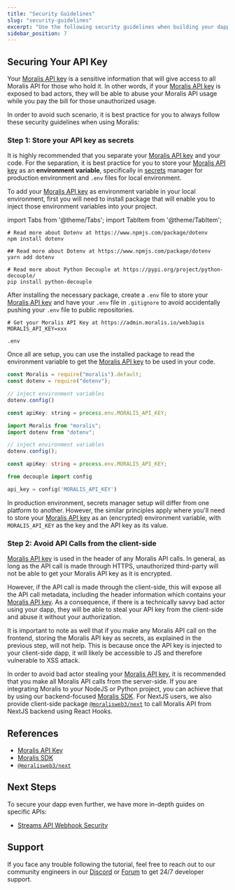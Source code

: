 ```yaml
---
title: "Security Guidelines"
slug: "security-guidelines"
excerpt: "Use the following security guidelines when building your dapp to keep it secure."
sidebar_position: 7
---
```

## Securing Your API Key

Your [Moralis API key](/web3-data-api/get-your-api-key) is a sensitive information that will give access to all Moralis API for those who hold it. In other words, if your [Moralis API key](/web3-data-api/get-your-api-key) is exposed to bad actors, they will be able to abuse your Moralis API usage while you pay the bill for those unauthorized usage.

In order to avoid such scenario, it is best practice for you to always follow these security guidelines when using Moralis:

### Step 1: Store your API key as secrets

It is highly recommended that you separate your [Moralis API key](/web3-data-api/get-your-api-key) and your code. For the separation, it is best practice for you to store your [Moralis API key](/web3-data-api/get-your-api-key) as an **environment variable**, specifically in [secrets](https://docs.github.com/en/actions/security-guides/encrypted-secrets) manager for production environment and `.env` files for local environment.

To add your [Moralis API key](/web3-data-api/get-your-api-key) as environment variable in your local environment, first you will need to install package that will enable you to inject those environment variables into your project.

import Tabs from '@theme/Tabs';
import TabItem from '@theme/TabItem';

<Tabs>
  <TabItem value="npm" label="npm" default>

```shell
# Read more about Dotenv at https://www.npmjs.com/package/dotenv
npm install dotenv
```

</TabItem>
<TabItem value="yarn" label="Yarn">

```shell
## Read more about Dotenv at https://www.npmjs.com/package/dotenv
yarn add dotenv
```

</TabItem>
<TabItem value="pip" label="pip">

```shell
# Read more about Python Decouple at https://pypi.org/project/python-decouple/
pip install python-decouple
```

</TabItem>
</Tabs>

After installing the necessary package, create a `.env` file to store your [Moralis API key](/web3-data-api/get-your-api-key) and have your `.env` file in `.gitignore` to avoid accidentally pushing your `.env` file to public repositories.


<Tabs>
  <TabItem value="env" label=".env" default>

```shell .env
# Get your Moralis API Key at https://admin.moralis.io/web3apis
MORALIS_API_KEY=xxx
```

</TabItem>
<TabItem value="gitignore" label=".gitignore">

```Text .gitignore
.env
```

</TabItem>
</Tabs>

Once all are setup, you can use the installed package to read the environment variable to get the [Moralis API key](/web3-data-api/get-your-api-key) to be used in your code.

<Tabs groupId="programming-language">
  <TabItem value="javascript" label="index.js (JavaScript)" default>

```javascript index.js
const Moralis = require("moralis").default;
const dotenv = require("dotenv");

// inject environment variables
dotenv.config()

const apiKey: string = process.env.MORALIS_API_KEY;
```

</TabItem>
<TabItem value="typescript" label="index.ts (TypeScript)">

```typescript index.ts
import Moralis from "moralis";
import dotenv from "dotenv";

// inject environment variables
dotenv.config();

const apiKey: string = process.env.MORALIS_API_KEY;
```

</TabItem>
<TabItem value="python" label="index.py (Python)">

```python index.py
from decouple import config

api_key = config('MORALIS_API_KEY')
```

</TabItem>
</Tabs>

In production environment, secrets manager setup will differ from one platform to another. However, the similar principles apply where you'll need to store your [Moralis API key](/web3-data-api/get-your-api-key) as an (encrypted) environment variable, with `MORALIS_API_KEY` as the key and the API key as its value.

### Step 2: Avoid API Calls from the client-side

[Moralis API key](/web3-data-api/get-your-api-key) is used in the header of any Moralis API calls. In general, as long as the API call is made through HTTPS, unauthorized third-party will not be able to get your Moralis API key as it is encrypted.

However, if the API call is made through the client-side, this will expose all the API call metadata, including the header information which contains your [Moralis API key](/web3-data-api/get-your-api-key). As a consequence, if there is a technically savvy bad actor using your dapp, they will be able to steal your API key from the client-side and abuse it without your authorization.

It is important to note as well that if you make any Moralis API call on the frontend, storing the Moralis API key as secrets, as explained in the previous step, will not help. This is because once the API key is injected to your client-side dapp, it will likely be accessible to JS and therefore vulnerable to XSS attack.

In order to avoid bad actor stealing your [Moralis API key](/web3-data-api/get-your-api-key), it is recommended that you make all Moralis API calls from the server-side. If you are integrating Moralis to your NodeJS or Python project, you can achieve that by using our backend-focused [Moralis SDK](/web3-data-api/moralis-sdk). For NextJS users, we also provide client-side package [`@moralisweb3/next`](https://github.com/MoralisWeb3/Moralis-JS-SDK/tree/main/packages/next) to call Moralis API from NextJS backend using React Hooks.

## References

- [Moralis API Key](/web3-data-api/get-your-api-key)
- [Moralis SDK](/web3-data-api/moralis-sdk)
- [`@moralisweb3/next`](https://github.com/MoralisWeb3/Moralis-JS-SDK/tree/main/packages/next)

## Next Steps

To secure your dapp even further, we have more in-depth guides on specific APIs:

- [Streams API Webhook Security](/streams-api/webhook-security)

## Support

If you face any trouble following the tutorial, feel free to reach out to our community engineers in our [Discord](https://moralis.io/discord) or [Forum](https://forum.moralis.io) to get 24/7 developer support.